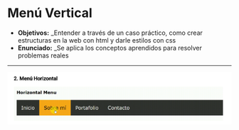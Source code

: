 #   Menú Vertical

* **Objetivos:** _Entender a través de un caso práctico, como crear estructuras en la web con html y darle estilos con css
* **Enunciado:** _Se aplica los conceptos aprendidos para resolver problemas reales
***

![Una imagen cualquiera](assets/images/mh.PNG)


